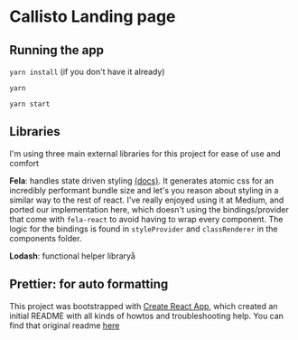 # Callisto Landing page

## Running the app

`yarn install` (if you don't have it already)

`yarn`

`yarn start`

## Libraries

I'm using three main external libraries for this project for ease of use and comfort

**Fela**: handles state driven styling [(docs)](http://fela.js.org/). It generates atomic css for an incredibly performant bundle size and let's you reason about styling in a similar way to the rest of react. I've really enjoyed using it at Medium, and ported our implementation here, which doesn't using the bindings/provider that come with `fela-react` to avoid having to wrap every component. The logic for the bindings is found in `styleProvider` and `classRenderer` in the components folder.

**Lodash**: functional helper libraryå

## **Prettier**: for auto formatting

This project was bootstrapped with [Create React App](https://github.com/facebookincubator/create-react-app), which created an initial README with all kinds of howtos and troubleshooting help. You can find that original readme [here](https://github.com/facebookincubator/create-react-app/blob/master/packages/react-scripts/template/README.md)
